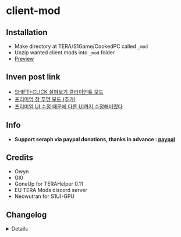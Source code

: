 ﻿# client-mod

## Installation
- Make directory at TERA/S1Game/CookedPC called `_mod`
- Unzip wanted client mods into `_mod` folder
- [Preview](https://seraphinush-gaming.tumblr.com/teramod)

## Inven post link
- [SHIFT+CLICK 살펴보기 클라이언트 모드](http://www.inven.co.kr/board/tera/2152/27713)
- [프리미엄 창 투명 모드 (추가)](http://www.inven.co.kr/board/tera/2152/27473)
- [프리미엄 UI 수정 때문에 다른 UI까지 수정해버렸다](http://www.inven.co.kr/board/tera/2152/27481)

## Info
- **Support seraph via paypal donations, thanks in advance : [paypal](https://www.paypal.me/seraphinush)**

## Credits
- Owyn
- GI0
- GoneUp for TERAHelper 0.11
- EU TERA Mods discord server
- Neowutran for S1UI-GPU

## Changelog
<details>

    2018.10.13
    - Added S1UI_Chat2
    2018.10.07
    - Removed S1UI_MiniMap
    - Removed S1UI_PremiumWindow
    2018.08.02
    - Updated CharacterWindow
    2018.07.31
    - Fixed CharacterWindow debuff color issue
    - Fixed PremiumWindow unclickable icon issue
    2018.07.30
    - Initial online commit
    - Removed incorrect PremiumWindow gtx file

</details>
